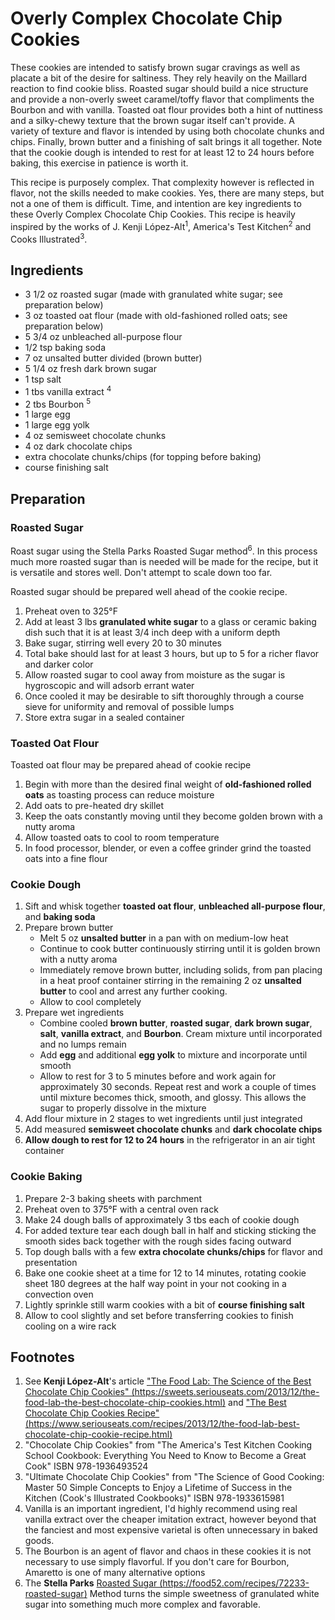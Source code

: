 # Overly Complex Chocolate Chip Cookies

These cookies are intended to satisfy brown sugar cravings as well as placate a bit of the desire for saltiness. They rely heavily on the Maillard reaction to find cookie bliss. Roasted sugar should build a nice structure and provide a non-overly sweet caramel/toffy flavor that compliments the Bourbon and with vanilla. Toasted oat flour provides both a hint of nuttiness and a silky-chewy texture that the brown sugar itself can't provide. A variety of texture and flavor is intended by using both chocolate chunks and chips. Finally, brown butter and a finishing of salt brings it all together. Note that the cookie dough is intended to rest for at least 12 to 24 hours before baking, this exercise in patience is worth it.

This recipe is purposely complex. That complexity however is reflected in flavor, not the skills needed to make cookies. Yes, there are many steps, but not a one of them is difficult. Time, and intention are key ingredients to these Overly Complex Chocolate Chip Cookies. This recipe is heavily inspired by the works of J. Kenji López-Alt<sup>1</sup>, America's Test Kitchen<sup>2</sup> and Cooks Illustrated<sup>3</sup>.

## Ingredients

-  3 1/2 oz roasted sugar (made with granulated white sugar; see preparation below)
-  3 oz toasted oat flour (made with old-fashioned rolled oats; see preparation below)
-  5 3/4 oz unbleached all-purpose flour
-  1/2 tsp baking soda
-  7 oz unsalted butter divided (brown butter)
-  5 1/4 oz fresh dark brown sugar
-  1 tsp salt
-  1 tbs vanilla extract <sup>4</sup>
-  2 tbs Bourbon <sup>5</sup>
-  1 large egg
-  1 large egg yolk
-  4 oz semisweet chocolate chunks
-  4 oz dark chocolate chips
-  extra chocolate chunks/chips (for topping before baking)
-  course finishing salt

## Preparation

### Roasted Sugar

Roast sugar using the Stella Parks Roasted Sugar method<sup>6</sup>. In this process much more roasted sugar than is needed will be made for the recipe, but it is versatile and stores well. Don't attempt to scale down too far.

Roasted sugar should be prepared well ahead of the cookie recipe.

1. Preheat oven to 325°F
1. Add at least 3 lbs **granulated white sugar** to a glass or ceramic baking dish such that it is at least 3/4 inch deep with a uniform depth
1. Bake sugar, stirring well every 20 to 30 minutes
1. Total bake should last for at least 3 hours, but up to 5 for a richer flavor and darker color
1. Allow roasted sugar to cool away from moisture as the sugar is hygroscopic and will adsorb errant water
1. Once cooled it may be desirable to sift thoroughly through a course sieve for uniformity and removal of possible lumps
1. Store extra sugar in a sealed container

### Toasted Oat Flour

Toasted oat flour may be prepared ahead of cookie recipe

1. Begin with more than the desired final weight of **old-fashioned rolled oats** as toasting process can reduce moisture
1. Add oats to pre-heated dry skillet
1. Keep the oats constantly moving until they become golden brown with a nutty aroma
1. Allow toasted oats to cool to room temperature
1. In food processor, blender, or even a coffee grinder grind the toasted oats into a fine flour

### Cookie Dough

1. Sift and whisk together **toasted oat flour**, **unbleached all-purpose flour**, and **baking soda**
1. Prepare brown butter
   -  Melt 5 oz **unsalted butter** in a pan with on medium-low heat
   -  Continue to cook butter continuously stirring until it is golden brown with a nutty aroma
   -  Immediately remove brown butter, including solids, from pan placing in a heat proof container stirring in the remaining 2 oz **unsalted butter** to cool and arrest any further cooking.
   -  Allow to cool completely
1. Prepare wet ingredients
   -  Combine cooled **brown butter**, **roasted sugar**, **dark brown sugar**, **salt**, **vanilla extract**, and **Bourbon**. Cream mixture until incorporated and no lumps remain
   -  Add **egg** and additional **egg yolk** to mixture and incorporate until smooth
   -  Allow to rest for 3 to 5 minutes before and work again for approximately 30 seconds. Repeat rest and work a couple of times until mixture becomes thick, smooth, and glossy. This allows the sugar to properly dissolve in the mixture
1. Add flour mixture in 2 stages to wet ingredients until just integrated
1. Add measured **semisweet chocolate chunks** and **dark chocolate chips**
1. **Allow dough to rest for 12 to 24 hours** in the refrigerator in an air tight container

### Cookie Baking

1. Prepare 2-3 baking sheets with parchment
1. Preheat oven to 375°F with a central oven rack
1. Make 24 dough balls of approximately 3 tbs each of cookie dough
1. For added texture tear each dough ball in half and sticking sticking the smooth sides back together with the rough sides facing outward
1. Top dough balls with a few **extra chocolate chunks/chips** for flavor and presentation
1. Bake one cookie sheet at a time for 12 to 14 minutes, rotating cookie sheet 180 degrees at the half way point in your not cooking in a convection oven
1. Lightly sprinkle still warm cookies with a bit of **course finishing salt**
1. Allow to cool slightly and set before transferring cookies to finish cooling on a wire rack

## Footnotes

1. See **Kenji López-Alt**'s article ["The Food Lab: The Science of the Best Chocolate Chip Cookies" (https://sweets.seriouseats.com/2013/12/the-food-lab-the-best-chocolate-chip-cookies.html)](https://sweets.seriouseats.com/2013/12/the-food-lab-the-best-chocolate-chip-cookies.html) and ["The Best Chocolate Chip Cookies Recipe" (https://www.seriouseats.com/recipes/2013/12/the-food-lab-best-chocolate-chip-cookie-recipe.html)](https://www.seriouseats.com/recipes/2013/12/the-food-lab-best-chocolate-chip-cookie-recipe.html)
2. "Chocolate Chip Cookies" from "The America's Test Kitchen Cooking School Cookbook: Everything You Need to Know to Become a Great Cook" ISBN 978-1936493524
3. "Ultimate Chocolate Chip Cookies" from "The Science of Good Cooking: Master 50 Simple Concepts to Enjoy a Lifetime of Success in the Kitchen (Cook's Illustrated Cookbooks)" ISBN 978-1933615981
4. Vanilla is an important ingredient, I'd highly recommend using real vanilla extract over the cheaper imitation extract, however beyond that the fanciest and most expensive varietal is often unnecessary in baked goods.
5. The Bourbon is an agent of flavor and chaos in these cookies it is not necessary to use simply flavorful. If you don't care for Bourbon, Amaretto is one of many alternative options
6. The **Stella Parks** [Roasted Sugar (https://food52.com/recipes/72233-roasted-sugar)](https://food52.com/recipes/72233-roasted-sugar) Method turns the simple sweetness of granulated white sugar into something much more complex and favorable.
